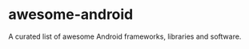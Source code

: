awesome-android
===============

A curated list of awesome Android frameworks, libraries and software.
